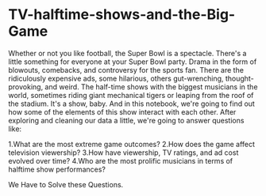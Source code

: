 # TV-halftime-shows-and-the-Big-Game
Whether or not you like football, the Super Bowl is a spectacle. There's a little something for everyone at your Super Bowl party. Drama in the form of blowouts, comebacks, and controversy for the sports fan. There are the ridiculously expensive ads, some hilarious, others gut-wrenching, thought-provoking, and weird. The half-time shows with the biggest musicians in the world, sometimes riding giant mechanical tigers or leaping from the roof of the stadium. It's a show, baby. And in this notebook, we're going to find out how some of the elements of this show interact with each other. After exploring and cleaning our data a little, we're going to answer questions like:

1.What are the most extreme game outcomes?
2.How does the game affect television viewership?
3.How have viewership, TV ratings, and ad cost evolved over time?
4.Who are the most prolific musicians in terms of halftime show performances?

We Have to Solve these Questions.
